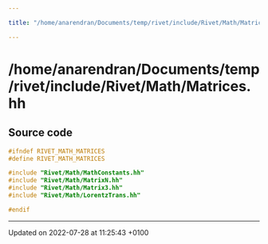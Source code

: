 ```yaml
---

title: "/home/anarendran/Documents/temp/rivet/include/Rivet/Math/Matrices.hh"

---
```


# /home/anarendran/Documents/temp/rivet/include/Rivet/Math/Matrices.hh






## Source code

```cpp
#ifndef RIVET_MATH_MATRICES
#define RIVET_MATH_MATRICES

#include "Rivet/Math/MathConstants.hh"
#include "Rivet/Math/MatrixN.hh"
#include "Rivet/Math/Matrix3.hh"
#include "Rivet/Math/LorentzTrans.hh"

#endif
```


-------------------------------

Updated on 2022-07-28 at 11:25:43 +0100
